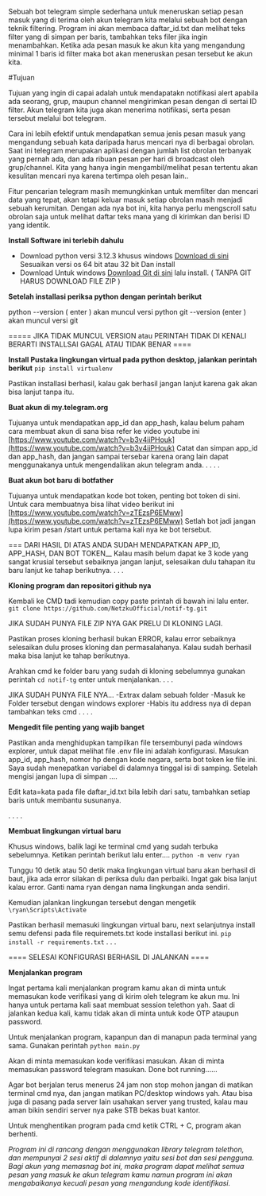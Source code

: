 Sebuah bot telegram simple sederhana untuk meneruskan setiap pesan masuk yang di terima oleh akun telegram kita melalui sebuah bot dengan teknik filtering.
Program ini akan membaca daftar_id.txt dan melihat teks filter yang di simpan per baris, tambahkan teks filer jika ingin menambahkan.
Ketika ada pesan masuk ke akun kita yang mengandung minimal 1 baris id filter maka bot akan meneruskan pesan tersebut ke akun kita.

#Tujuan

Tujuan yang ingin di capai adalah untuk mendapatakn notifikasi alert apabila ada seorang, grup, maupun channel mengirimkan pesan dengan  di sertai ID filter.
Akun telegram kita juga akan menerima notifikasi, serta pesan tersebut melalui bot telegram. 

Cara ini lebih efektif untuk mendapatkan semua jenis pesan masuk yang mengandung sebuah kata daripada harus mencari nya di berbagai obrolan. 
Saat ini telegram merupakan aplikasi dengan jumlah list obrolan terbanyak yang pernah ada, dan ada ribuan pesan per hari di broadcast oleh grup/channel.
Kita yang hanya ingin mengambil/melihat pesan tertentu akan kesulitan mencari nya karena tertimpa oleh pesan lain..

Fitur pencarian telegram masih memungkinkan untuk memfilter dan mencari data yang tepat, akan tetapi keluar masuk setiap obrolan masih menjadi sebuah kerumitan.
Dengan ada nya bot ini, kita hanya perlu mengscroll satu obrolan saja untuk melihat daftar teks mana yang di kirimkan dan berisi ID yang identik.


**Install Software ini terlebih dahulu**

- Download python versi 3.12.3 khusus windows [Download di sini](https://www.python.org/downloads/release/python-3123/) Sesuaikan versi os 64 bit atau 32 bit Dan install
- Download Untuk windows [Download Git di sini](https://git-scm.com/downloads) lalu install. ( TANPA GIT HARUS DOWNLOAD FILE ZIP )

**Setelah installasi periksa python dengan perintah berikut**

python --version ( enter ) akan muncul versi python
git --version (enter ) akan muncul versi git

===== JIKA TIDAK MUNCUL VERSION atau PERINTAH TIDAK DI KENALI BERARTI INSTALLSAI GAGAL ATAU TIDAK BENAR ==== 


**Install Pustaka lingkungan virtual pada python desktop, jalankan perintah berikut**
`pip install virtualenv`

Pastikan installasi berhasil, kalau gak berhasil jangan lanjut karena gak akan bisa lanjut tanpa itu.









**Buat akun di my.telegram.org**

Tujuanya untuk mendapatkan app_id dan app_hash, kalau belum paham cara membuat akun di sana bisa refer ke video youtube ini [https://www.youtube.com/watch?v=b3v4iiPHouk](https://www.youtube.com/watch?v=b3v4iiPHouk)
Catat dan simpan app_id dan app_hash, dan jangan sampai tersebar karena orang lain dapat menggunakanya untuk mengendalikan akun telegram anda.
.
.
.
.

**Buat akun bot baru di botfather**

Tujuanya untuk mendapatkan kode bot token, penting bot token di sini. Untuk cara membuatnya bisa lihat video berikut ini [https://www.youtube.com/watch?v=zTEzsP6EMww](https://www.youtube.com/watch?v=zTEzsP6EMww)
Setlah bot jadi jangan lupa kirim pesan /start untuk pertama kali nya ke bot tersebut.

=== DARI HASIL DI ATAS ANDA SUDAH MENDAPATKAN APP_ID, APP_HASH, DAN BOT TOKEN__
Kalau masih belum dapat ke 3 kode yang sangat krusial tersebut sebaiknya jangan lanjut, selesaikan dulu tahapan itu baru lanjut ke tahap berikutnya. 
.
.
.

**Kloning program dan repositori github nya**

Kembali ke CMD tadi kemudian copy paste printah di bawah ini lalu enter.
`git clone https://github.com/NetzkuOfficial/notif-tg.git`

JIKA SUDAH PUNYA FILE ZIP NYA GAK PRELU DI KLONING LAGI.

Pastikan proses kloning berhasil bukan ERROR, kalau error sebaiknya selesaikan dulu proses kloning dan permasalahanya.
Kalau sudah berhasil maka bisa lanjut ke tahap berikutnya.

Arahkan cmd ke folder baru yang sudah di kloning sebelumnya gunakan perintah 
`cd notif-tg` enter untuk menjalankan.
.
.
.


JIKA SUDAH PUNYA FILE NYA...
-Extrax dalam sebuah folder
-Masuk ke Folder tersebut dengan windows explorer
-Habis itu address nya di depan tambahkan teks cmd
.
.
.
.



**Mengedit file penting yang wajib banget**

Pastikan anda menghidupkan tampilkan file tersembunyi pada windows explorer, untuk dapat melihat file .env file ini adalah konfigurasi.
Masukan app_id, app_hash, nomor hp dengan kode negara, serta bot token ke file ini. Saya sudah menepatkan variabel di dalamnya tinggal isi di samping.
Setelah mengisi jangan lupa di simpan ....

Edit kata=kata pada file daftar_id.txt bila lebih dari satu, tambahkan setiap baris untuk membantu susunanya.

.
.
.
.

**Membuat lingkungan virtual baru**

Khusus windows, balik lagi ke terminal cmd yang sudah terbuka sebelumnya. Ketikan perintah berikut lalu enter....
`python -m venv ryan`

Tunggu 10 detik atau 50 detik maka lingkungan virtual baru akan berhasil di baut, jika ada error silakan di periksa dulu  dan perbaiki.
Ingat gak bisa lanjut kalau error. Ganti nama ryan dengan nama lingkungan anda sendiri.

Kemudian jalankan lingkungan tersebut dengan mengetik 
`\ryan\Scripts\Activate`

Pastikan berhasil memasuki lingkungan virtual baru, next selanjutnya install semu defensi pada file requiremets.txt kode installasi berikut ini.
`pip install -r requirements.txt`
.
.
.


==== SELESAI KONFIGURASI BERHASIL DI JALANKAN ====

**Menjalankan program**

Ingat pertama kali menjalankan program kamu akan di minta untuk memasukan kode verifikasi yang di kirim oleh telegram ke akun mu. Ini hanya untuk pertama kali saat membuat session telethon yah.
Saat di jalankan kedua kali, kamu tidak akan di minta untuk kode OTP ataupun password.

Untuk menjalankan program, kapanpun dan di manapun pada terminal yang sama. Gunakan perintah 
`python main.py`

Akan di minta memasukan kode verifikasi masukan.
Akan di minta memasukan password telegram masukan.
Done bot running......

Agar bot berjalan terus menerus 24 jam non stop mohon jangan di matikan terminal cmd nya, dan jangan matikan PC/desktop windows yah. 
Atau bisa juga di pasang pada server lain usahakan server yang trusted, kalau mau aman bikin sendiri server nya pake STB bekas buat kantor.

Untuk menghentikan program pada cmd ketik CTRL + C, program akan berhenti.


_Program ini di rancang dengan menggunakan library telegram telethon, 
dan mempunyai 2 sesi aktif di dalamnya yaitu sesi bot dan sesi pengguna. Bagi akun yang memasnag bot ini, maka program dapat melihat semua pesan yang masuk ke akun telegram kamu namun program ini akan mengabaikanya kecuali pesan yang mengandung kode identifikasi._

